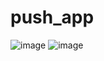 # push_app

![image](https://github.com/diegopagini/Push-Notifications_Flutter/assets/62857778/4e94e328-e1db-4428-b96b-b36b33131f1f)
![image](https://github.com/diegopagini/Push-Notifications_Flutter/assets/62857778/1fa3a4d8-5b3d-46c8-a2c5-f3a2570f5056)

